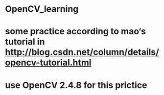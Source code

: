 # OpenCV_learning
# some practice according to mao‘s tutorial in  http://blog.csdn.net/column/details/opencv-tutorial.html
# use OpenCV 2.4.8 for this prictice
